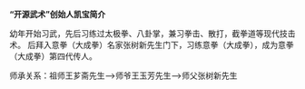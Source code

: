 **“开源武术”创始人凯宝简介**

幼年开始习武，先后习练过太极拳、八卦掌，兼习拳击、散打，截拳道等现代技击术。
后拜入意拳（大成拳）名家张树新先生门下，习练意拳（大成拳），成为意拳（大成拳）第四代传人。

师承关系：祖师王芗斋先生—>师爷王玉芳先生—>师父张树新先生